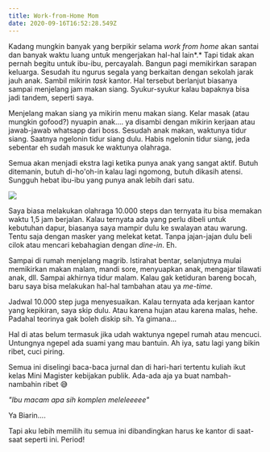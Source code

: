 ```yaml
---
title: Work-from-Home Mom
date: 2020-09-16T16:52:28.549Z
---
```

Kadang mungkin banyak yang berpikir selama *work from home* akan santai dan banyak waktu luang untuk mengerjakan hal-hal lain*.* Tapi tidak akan pernah begitu untuk ibu-ibu, percayalah. Bangun pagi memikirkan sarapan keluarga. Sesudah itu ngurus segala yang berkaitan dengan sekolah jarak jauh anak. Sambil mikirin *task* kantor. Hal tersebut berlanjut biasanya sampai menjelang jam makan siang. Syukur-syukur kalau bapaknya bisa jadi tandem, seperti saya. 

Menjelang makan siang ya mikirin menu makan siang. Kelar masak (atau mungkin gofood?) nyuapin anak.... ya disambi dengan mikirin kerjaan atau jawab-jawab whatsapp dari boss. Sesudah anak makan, waktunya tidur siang. Saatnya ngelonin tidur siang dulu. Habis ngelonin tidur siang, jeda sebentar eh sudah masuk ke waktunya olahraga. 

Semua akan menjadi ekstra lagi ketika punya anak yang sangat aktif. Butuh ditemanin, butuh di-ho'oh-in kalau lagi ngomong, butuh dikasih atensi. Sungguh hebat ibu-ibu yang punya anak lebih dari satu. 

![](/img/uploads/731892c722ca040e0c56c7feaac24240-1-.png)

Saya biasa melakukan olahraga 10.000 steps dan ternyata itu bisa memakan waktu 1,5 jam berjalan. Kalau ternyata ada yang perlu dibeli untuk kebutuhan dapur, biasanya saya mampir dulu ke swalayan atau warung. Tentu saja dengan masker yang melekat ketat. Tanpa jajan-jajan dulu beli cilok atau mencari kebahagian dengan *dine-in*. Eh.  

Sampai di rumah menjelang magrib. Istirahat bentar, selanjutnya mulai memikirkan makan malam, mandi sore, menyuapkan anak, mengajar tilawati anak, dll. Sampai akhirnya tidur malam. Kalau gak ketiduran bareng bocah, baru saya bisa melakukan hal-hal tambahan atau ya *me-time.* 

Jadwal 10.000 step juga menyesuaikan. Kalau ternyata ada kerjaan kantor yang kepikiran, saya skip dulu. Atau karena hujan atau karena malas, hehe. Padahal teorinya gak boleh diskip sih. Ya gimana... 

Hal di atas belum termasuk jika udah waktunya ngepel rumah atau mencuci. Untungnya ngepel ada suami yang mau bantuin. Ah iya, satu lagi yang bikin ribet, cuci piring.

Semua ini diselingi baca-baca jurnal dan di hari-hari tertentu kuliah ikut kelas Mini Magister kebijakan publik. Ada-ada aja ya buat nambah-nambahin ribet 😅

*"Ibu macam apa sih komplen meleleeeee"*

Ya Biarin.... 

Tapi aku lebih memilih itu semua ini dibandingkan harus ke kantor di saat-saat seperti ini. Period!